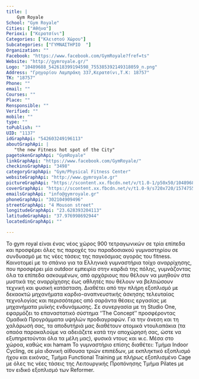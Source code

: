 ```yaml
---
title: |
    Gym Royale
School: "Gym Royale"
Cities: ["Αθήνα"]
Perioxi: ["Κερατσίνι"]
Categories: ["Κλειστού Χώρου"]
Subcategories: ["ΓΥΜΝΑΣΤΗΡΙΟ  "]
Organization: ""
Facebook: "https://www.facebook.com/GymRoyale?fref=ts"
Website: "http://gymroyale.gr/"
Logo: "10489688_542618399194598_755385392149318059_n.png"
Address: "Γρηγορίου Λαμπράκη 337,Κερατσίνι,Τ.Κ: 18757"
TK: "18757"
Phone: ""
email: ""
Courses: ""
Place: ""
Rensponsible: ""
Verified: ""
mobile: ""
type: ""
toPublish: ""
UID: "1137"
idGraphApi: "542603249196113"
aboutGraphApi: | 
   "the new Fitness hot spot of the City"
pagetokenGraphApi: "GymRoyale"
linkGraphApi: "https://www.facebook.com/GymRoyale/"
checkinsGraphApi: "3498"
categoryGraphApi: "Gym/Physical Fitness Center"
websiteGraphApi: "http://www.gymroyale.gr"
pictureGraphApi: "https://scontent.xx.fbcdn.net/v/t1.0-1/p50x50/10489688_542618399194598_755385392149318059_n.png?oh=c18bcae24e42d53dc009b940c7df2b3a&amp;oe=5B47A7D9"
coverGraphApi: "https://scontent.xx.fbcdn.net/v/t1.0-9/s720x720/15747552_1101420933314339_6741661692865616291_n.jpg?oh=a06f3276e3cbd90a6307d093f0daf77f&amp;oe=5B0BD31F"
emailsGraphApi: "info@gymroyale.gr"
phoneGraphApi: "302104909496"
streetGraphApi: "4 Mouson street"
longitudeGraphApi: "23.628393204113"
latitudeGraphApi: "37.976998692944"
locatedinGraphApi: ""

---
```


Το gym royal είναι ένας νέος χώρος 900 τετραγωνικών σε τρία επίπεδα και προσφέρει όλες τις παροχές του παραδοσιακού γυμναστηρίου σε συνδυασμό με τις νέες τάσεις της παγκόσμιας αγοράς του fitness. Καινοτομεί με το σπάνιο για τα Ελληνικά γυμναστήρια τοίχο αναρρίχησης, που προσφέρει μία outdoor εμπειρία στην καρδιά της πόλης, γυμνάζοντας όλα τα επίπεδα ασκουμένων, από αρχάριους που θέλουν να μυηθούν στα μυστικά της αναρρίχησης έως αθλητές που θέλουν να βελτιώσουν τεχνική και φυσική κατάσταση. Διαθέτει από την πλήρη εξοπλισμό με δεκαοκτώ μηχανήματα καρδιο-αναπνευστικής άσκησης τελευταίας τεχνολογίας και περισσότερες από σαράντα θέσεις εργασίας με μηχανήματα μυϊκής ενδυνάμωσης. Σε συνεργασία με τη Studio One, εφαρμόζει το επαναστατικό σύστημα ‘’The Concept’’ προσφέροντας Ομαδικά Προγράμματα υψηλών προδιαγραφών. Για την άνεση και τη χαλάρωσή σας, τα αποδυτήριά μας διαθέτουν ατομικά ντουλαπάκια (τα οπαόα παρακαλούμε να αδειάζετε κατά την αποχώρησή σας, ώστε να εξυπηρετούνται όλα τα μέλη μας), φυσικά ντους και w.c. Μέσα στο χώροα, καθώς και hamam Το γυμναστήριο επίσης διαθέτει: Τμήμα Indoor Cycling, σε μία ιδανική αίθουσα τριών επιπέδων, με εκπληκτικό εξοπλισμό ήχου και εικόνας, Τμήμα Functional Training με πλήρως εξοπλισμένο Cage με όλες τις νέες τάσεις της Λειτουργικής Προπόνησης Τμήμα Pilates με τον ειδικό εξοπλισμό των Reformer. 

